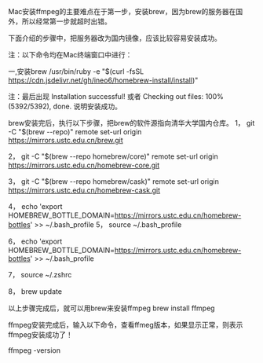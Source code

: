 Mac安装ffmpeg的主要难点在于第一步，安装brew，因为brew的服务器在国外，所以经常第一步就超时出错。

下面介绍的步骤中，把服务器改为国内镜像，应该比较容易安装成功。

注：以下命令均在Mac终端窗口中进行：

一,安装brew 
/usr/bin/ruby -e "$(curl -fsSL https://cdn.jsdelivr.net/gh/ineo6/homebrew-install/install)"

注：最后出现 Installation successful! 或者 Checking out files: 100% (5392/5392), done. 说明安装成功。

brew安装完后，执行以下步骤，把brew的软件源指向清华大学国内仓库。
1，
git -C "$(brew --repo)" remote set-url origin https://mirrors.ustc.edu.cn/brew.git

2，
git -C "$(brew --repo homebrew/core)" remote set-url origin https://mirrors.ustc.edu.cn/homebrew-core.git

3，
git -C "$(brew --repo homebrew/cask)" remote set-url origin https://mirrors.ustc.edu.cn/homebrew-cask.git

4，
echo 'export HOMEBREW_BOTTLE_DOMAIN=https://mirrors.ustc.edu.cn/homebrew-bottles' >> ~/.bash_profile
5，
source ~/.bash_profile

6，
echo 'export HOMEBREW_BOTTLE_DOMAIN=https://mirrors.ustc.edu.cn/homebrew-bottles' >> ~/.bash_profile

7，
source ~/.zshrc


8，
brew update


以上步骤完成后，就可以用brew来安装ffmpeg
brew install ffmpeg

ffmpeg安装完成后，输入以下命令，查看ffmeg版本，如果显示正常，则表示ffmpeg安装成功了！

ffmpeg -version